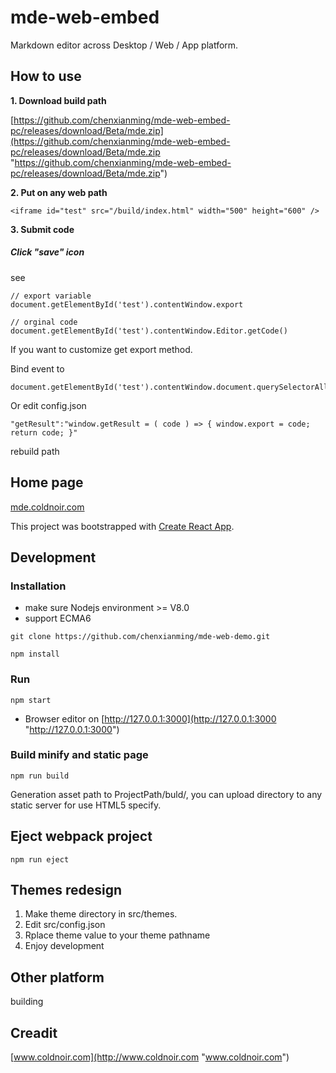 # mde-web-embed

Markdown editor across Desktop / Web / App platform.

## How to use

**1. Download build path**

[https://github.com/chenxianming/mde-web-embed-pc/releases/download/Beta/mde.zip](https://github.com/chenxianming/mde-web-embed-pc/releases/download/Beta/mde.zip "https://github.com/chenxianming/mde-web-embed-pc/releases/download/Beta/mde.zip")


**2. Put on any web path**

``` 
<iframe id="test" src="/build/index.html" width="500" height="600" />
``` 

**3. Submit code**

##### Click "save" icon

see

``` 
// export variable
document.getElementById('test').contentWindow.export

// orginal code
document.getElementById('test').contentWindow.Editor.getCode()
``` 

If you want to customize get export method.

Bind event to 

``` 
document.getElementById('test').contentWindow.document.querySelectorAll('.BIconWrap')

``` 

Or edit config.json

``` 
"getResult":"window.getResult = ( code ) => { window.export = code; return code; }"
``` 

rebuild path


## Home page

[mde.coldnoir.com](http://mde.coldnoir.com "mde.coldnoir.com")

This project was bootstrapped with [Create React App](https://github.com/facebook/create-react-app).

## Development

### Installation

- make sure Nodejs environment >= V8.0
- support ECMA6

``` 
git clone https://github.com/chenxianming/mde-web-demo.git
    
npm install
``` 

### Run

``` 
npm start
``` 

- Browser editor on 
[http://127.0.0.1:3000](http://127.0.0.1:3000 "http://127.0.0.1:3000")


### Build minify and static page

``` 
npm run build
``` 


Generation asset path to ProjectPath/buld/, you can upload directory to any static server for use HTML5 specify.


## Eject webpack project

``` 
npm run eject
``` 


## Themes redesign

1. Make theme directory in src/themes.
2. Edit src/config.json
3. Rplace theme value to your theme pathname
4. Enjoy development


## Other platform 
building

## Creadit

[www.coldnoir.com](http://www.coldnoir.com "www.coldnoir.com")
